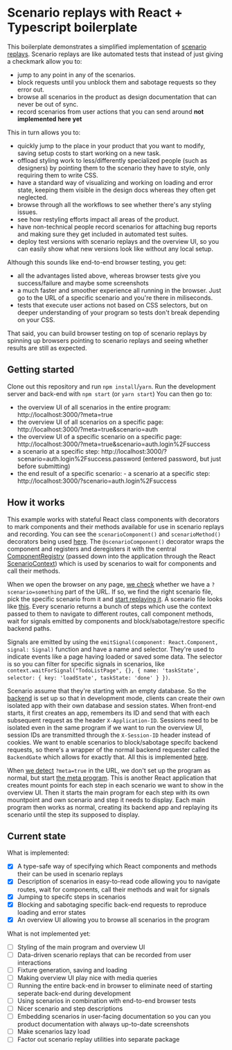 # Scenario replays with React + Typescript boilerplate

This boilerplate demonstrates a simplified implementation of [scenario replays](https://www.vdenboer.com/blog/scenario-replays). Scenario replays are like automated tests that instead of just giving a checkmark allow you to:

- jump to any point in any of the scenarios.
- block requests until you unblock them and sabotage requests so they error out.
- browse all scenarios in the product as design documentation that can never be out of sync.
- record scenarios from user actions that you can send around **not implemented here yet**

This in turn allows you to:

- quickly jump to the place in your product that you want to modify, saving setup costs to start working on a new task.
- offload styling work to less/differently specialized people (such as designers) by pointing them to the scenario they have to style, only requiring them to write CSS.
- have a standard way of visualizing and working on loading and error state, keeping them visible in the design docs whereas they often get neglected.
- browse through all the workflows to see whether there's any styling issues.
- see how restyling efforts impact all areas of the product.
- have non-technical people record scenarios for attaching bug reports and making sure they get included in automated test suites.
- deploy test versions with scenario replays and the overview UI, so you can easily show what new versions look like without any local setup.

Although this sounds like end-to-end browser testing, you get:

- all the advantages listed above, whereas browser tests give you success/failure and maybe some screenshots
- a much faster and smoother experience all running in the browser. Just go to the URL of a specific scenario and you're there in miliseconds.
- tests that execute user actions not based on CSS selectors, but on deeper understanding of your program so tests don't break depending on your CSS.

That said, you can build browser testing on top of scenario replays by spinning up browsers pointing to scenario replays and seeing whether results are still as expected.

## Getting started

Clone out this repository and run `npm install`/`yarn`. Run the development server and back-end with `npm start` (or `yarn start`) You can then go to:

- the overview UI of all scenarios in the entire program: http://localhost:3000/?meta=true
- the overview UI of all scenarios on a specific page: http://localhost:3000/?meta=true&scenario=auth
- the overview UI of a specific scenario on a specific page: http://localhost:3000/?meta=true&scenario=auth.login%2Fsuccess
- a scenario at a specific step: http://localhost:3000/?scenario=auth.login%2Fsuccess.password (entered password, but just before submitting)
- the end result of a specific scenario: - a scenario at a specific step: http://localhost:3000/?scenario=auth.login%2Fsuccess

## How it works

This example works with stateful React class components with decorators to mark components and their methods available for use in scenario replays and recording. You can see the `scenarioComponent()` and `scenarioMethod()` decorators being used [here](./src/features/auth/pages/auth.tsx). The `@scenarioComponent()` decorator wraps the component and registers and deregisters it with the central [ComponentRegistry](./src/features/scenario-replays/component-registry.ts) (passed down into the application through the React [ScenarioContext](./src/features/scenario-replays/react-context.tsx)) which is used by scenarios to wait for components and call their methods.

When we open the browser on any page, [we check](./src/setup/main.tsx) whether we have a `?scenario=something` part of the URL. If so, we find the right scenario file, pick the specific scenario from it and [start replaying it](./src/features/scenario-replays/replay.ts). A scenario file looks like [this](./src/scenarios/auth.ts). Every scenario returns a bunch of steps which use the context passed to them to navigate to different routes, call component methods, wait for signals emitted by components and block/sabotage/restore specific backend paths.

Signals are emitted by using the `emitSignal(component: React.Component, signal: Signal)` function and have a name and selector. They're used to indicate events like a page having loaded or saved some data. The selector is so you can filter for specific signals in scenarios, like `context.waitForSignal("TodoListPage", {}, { name: 'taskState', selector: { key: 'loadState', taskState: 'done' } })`.

Scenario assume that they're starting with an empty database. So the [backend](./backend/main.ts) is set up so that in development mode, clients can create their own isolated app with their own database and session states. When front-end starts, it first creates an app, remembers its ID and send that with each subsequent request as the header `X-Application-ID`. Sessions need to be isolated even in the same program if we want to run the overview UI, session IDs are transmitted through the `X-Session-ID` header instead of cookies. We want to enable scenarios to block/sabotage specifc backend requests, so there's a wrapper of the normal backend requester called the `BackendGate` which allows for exactly that. All this is implemented [here](./src/backend.ts).

When [we detect](./src/main.ts) `?meta=true` in the URL, we don't set up the program as normal, but start [the meta program](./src/setup/meta.tsx). This is another React application that creates mount points for each step in each scenario we want to show in the overview UI. Then it starts the main program for each step with its own mountpoint and own scenario and step it needs to display. Each main program then works as normal, creating its backend app and replaying its scenario until the step its supposed to display.

## Current state

What is implemented:

- [x] A type-safe way of specifying which React components and methods their can be used in scenario replays
- [x] Description of scenarios in easy-to-read code allowing you to navigate routes, wait for components, call their methods and wait for signals
- [x] Jumping to specifc steps in scenarios
- [x] Blocking and sabotaging specific back-end requests to reproduce loading and error states
- [x] An overview UI allowing you to browse all scenarios in the program

What is not implemented yet:

- [ ] Styling of the main program and overview UI
- [ ] Data-driven scenario replays that can be recorded from user interactions
- [ ] Fixture generation, saving and loading
- [ ] Making overview UI play nice with media queries
- [ ] Running the entire back-end in browser to eliminate need of starting seperate back-end during development
- [ ] Using scenarios in combination with end-to-end browser tests
- [ ] Nicer scenario and step descriptions
- [ ] Embedding scenarios in user-facing documentation so you can you product documentation with always up-to-date screenshots
- [ ] Make scenarios lazy load
- [ ] Factor out scenario replay utilities into separate package
